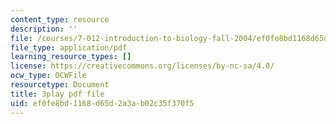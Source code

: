 ```yaml
---
content_type: resource
description: ''
file: /courses/7-012-introduction-to-biology-fall-2004/ef0fe8bd1168d65d2a3ab02c35f370f5_470931.pdf
file_type: application/pdf
learning_resource_types: []
license: https://creativecommons.org/licenses/by-nc-sa/4.0/
ocw_type: OCWFile
resourcetype: Document
title: 3play pdf file
uid: ef0fe8bd-1168-d65d-2a3a-b02c35f370f5
---
```

